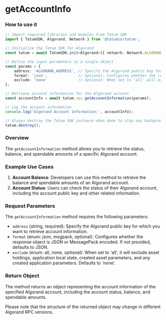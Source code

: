 # getAccountInfo

### How to use it

```typescript
// Import required libraries and modules from Tatum SDK
import { TatumSDK, Algorand, Network } from '@tatumio/tatum';

// Initialize the Tatum SDK for Algorand
const tatum = await TatumSDK.init<Algorand>({ network: Network.ALGORAND_ALGOD });

// Define the input parameters in a single object
const params = {
    address: 'ALGORAND_ADDRESS', // Specify the Algorand public key for which you want to retrieve account information.
    format: 'json',              // Optional: Configures whether the response object is JSON or MessagePack encoded (enum: json, msgpack).
    exclude: 'none'              // Optional: When set to 'all' will exclude asset holdings, application local state, created asset parameters, any created application parameters. Defaults to 'none' (enum: all, none).
};

// Retrieve account information for the Algorand account
const accountInfo = await tatum.rpc.getAccountInformation(params);

// Log the account information
console.log('Algorand Account Information:', accountInfo);

// Always destroy the Tatum SDK instance when done to stop any background processes
tatum.destroy();
```

### Overview

The `getAccountInformation` method allows you to retrieve the status, balance, and spendable amounts of a specific Algorand account.

### Example Use Cases

1. **Account Balance**: Developers can use this method to retrieve the balance and spendable amounts of an Algorand account.
2. **Account Status**: Users can check the status of their Algorand account, including the account public key and other related information.

### Request Parameters

The `getAccountInformation` method requires the following parameters:

- `address` (string, required): Specify the Algorand public key for which you want to retrieve account information.
- `format` (enum: json, msgpack, optional): Configures whether the response object is JSON or MessagePack encoded. If not provided, defaults to JSON.
- `exclude` (enum: all, none, optional): When set to 'all', it will exclude asset holdings, application local state, created asset parameters, and any created application parameters. Defaults to 'none'.

### Return Object

The method returns an object representing the account information of the specified Algorand account, including the account status, balance, and spendable amounts.

Please note that the structure of the returned object may change in different Algorand RPC versions.